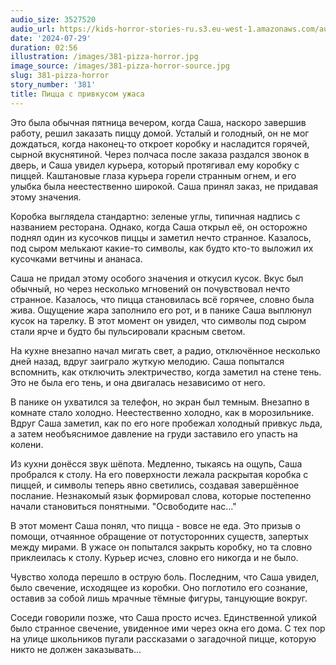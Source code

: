 ```yaml
---
audio_size: 3527520
audio_url: https://kids-horror-stories-ru.s3.eu-west-1.amazonaws.com/audio/381-pizza-horror.mp3
date: '2024-07-29'
duration: 02:56
illustration: /images/381-pizza-horror.jpg
image_source: /images/381-pizza-horror-source.jpg
slug: 381-pizza-horror
story_number: '381'
title: Пицца с привкусом ужаса
---
```


Это была обычная пятница вечером, когда Саша, наскоро завершив работу, решил заказать пиццу домой. Усталый и голодный, он не мог дождаться, когда наконец-то откроет коробку и насладится горячей, сырной вкуснятиной. Через полчаса после заказа раздался звонок в дверь, и Саша увидел курьера, который протягивал ему коробку с пиццей. Каштановые глаза курьера горели странным огнем, и его улыбка была неестественно широкой. Саша принял заказ, не придавая этому значения.

Коробка выглядела стандартно: зеленые углы, типичная надпись с названием ресторана. Однако, когда Саша открыл её, он осторожно поднял один из кусочков пиццы и заметил нечто странное. Казалось, под сыром мелькают какие-то символы, как будто кто-то выложил их кусочками ветчины и ананаса.

Саша не придал этому особого значения и откусил кусок. Вкус был обычный, но через несколько мгновений он почувствовал нечто странное. Казалось, что пицца становилась всё горячее, словно была жива. Ощущение жара заполнило его рот, и в панике Саша выплюнул кусок на тарелку. В этот момент он увидел, что символы под сыром стали ярче и будто бы пульсировали красным светом.

На кухне внезапно начал мигать свет, а радио, отключённое несколько дней назад, вдруг заиграло жуткую мелодию. Саша попытался вспомнить, как отключить электричество, когда заметил на стене тень. Это не была его тень, и она двигалась независимо от него.

В панике он ухватился за телефон, но экран был темным. Внезапно в комнате стало холодно. Неестественно холодно, как в морозильнике. Вдруг Саша заметил, как по его ноге пробежал холодный привкус льда, а затем необъяснимое давление на груди заставило его упасть на колени.

Из кухни донёсся звук шёпота. Медленно, тыкаясь на ощупь, Саша пробрался к столу. На его поверхности лежала раскрытая коробка с пиццей, и символы теперь явно светились, создавая завершённое послание. Незнакомый язык формировал слова, которые постепенно начали становиться понятными. "Освободите нас..."

В этот момент Саша понял, что пицца - вовсе не еда. Это призыв о помощи, отчаянное обращение от потусторонних существ, запертых между мирами. В ужасе он попытался закрыть коробку, но та словно приклеилась к столу. Курьер исчез, словно его никогда и не было.

Чувство холода перешло в острую боль. Последним, что Саша увидел, было свечение, исходящее из коробки. Оно поглотило его сознание, оставив за собой лишь мрачные тёмные фигуры, танцующие вокруг.

Соседи говорили позже, что Саша просто исчез. Единственной уликой было странное свечение, увиденное ими через окна его дома. С тех пор на улице школьников пугали рассказами о загадочной пицце, которую никто не должен заказывать...